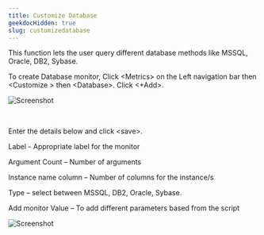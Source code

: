 ```yaml
---
title: Customize Database
geekdocHidden: true
slug: customizedatabase
---
```


This function lets the user query different database methods like MSSQL, Oracle, DB2, Sybase.

To create Database monitor, Click \<Metrics> on the Left navigation bar then \<Customize > then \<Database>. Click <+Add>.

![Screenshot](/cloud_vista/overview/images/database1.png)

&nbsp;

Enter the details below and click \<save>.

Label - Appropriate label for the monitor 

Argument Count – Number of arguments

Instance name column – Number of columns for the instance/s

Type – select between MSSQL, DB2, Oracle, Sybase. 

Add monitor Value – To add different parameters based from the script

![Screenshot](/cloud_vista/overview/images/database2.png)
